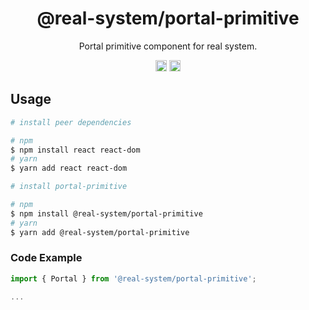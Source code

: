 <h1 align="center">@real-system/portal-primitive</h1>
<p align="center">Portal primitive component for real system.</p>
<p align="center">
<a href="https://www.npmjs.com/package/@real-system/portal-primitive"><img src="https://badgen.net/npm/v/@real-system/portal-primitive?label=&icon=npm&color=blue" alt="npm version" height="18"/></a>
<a href="https://www.npmjs.com/package/@real-system/portal-primitive"><img src="https://badgen.net/bundlephobia/min/@real-system/portal-primitive" alt="minified size" height="18"/></a>
</p>

## Usage

```bash
# install peer dependencies

# npm
$ npm install react react-dom 
# yarn
$ yarn add react react-dom 

# install portal-primitive

# npm
$ npm install @real-system/portal-primitive
# yarn
$ yarn add @real-system/portal-primitive
```

### Code Example

```javascript
import { Portal } from '@real-system/portal-primitive';

...

```
